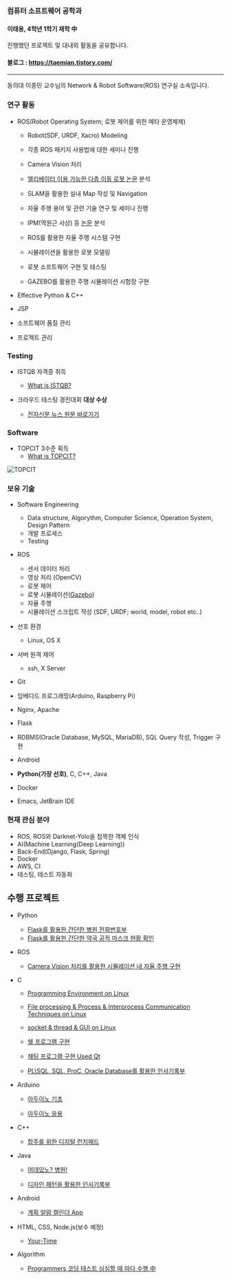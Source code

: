 ### 컴퓨터 소프트웨어 공학과
#### 이태용, 4학년 1학기 재학 中
진행했던 프로젝트 및 대내외 활동을 공유합니다.

#### 블로그 : https://taemian.tistory.com/
---
동의대 이종민 교수님의 Network & Robot Software(ROS) 연구실 소속입니다.

### 연구 활동
- ROS(Robot Operating System; 로봇 제어를 위한 메타 운영체제)

  - Robot(SDF, URDF, Xacro) Modeling
  - 각종 ROS 패키지 사용법에 대한 세미나 진행
  - Camera Vision 처리
  
  - [엘리베이터 이용 가능한 다층 이동 로봇 논문](http://www.riss.kr/search/detail/DetailView.do?p_mat_type=be54d9b8bc7cdb09&control_no=c070c6e21caaba51ffe0bdc3ef48d419) 분석
  - SLAM을 활용한 실내 Map 작성 및 Navigation
  - 자율 주행 용어 및 관련 기술 연구 및 세미나 진행
  - IPM(역원근 사상) 등 [논문](http://www.riss.kr/search/detail/DetailView.do?p_mat_type=be54d9b8bc7cdb09&control_no=eb840133209fe4fa) 분석
  - ROS를 활용한 자율 주행 시스템 구현
  
  - 시뮬레이션을 활용한 로봇 모델링
  - 로봇 소프트웨어 구현 및 테스팅 
  - GAZEBO를 활용한 주행 시뮬레이션 시험장 구현
- Effective Python & C++
- JSP

- 소프트웨어 품질 관리

- 프로젝트 관리

### Testing

- ISTQB 자격증 취득

  - [What is ISTQB?](https://www.sten.or.kr/bbs/board.php?bo_table=sten_ist)

- 크라우드 테스팅 경진대회 **대상 수상**

  - [전자신문 뉴스 원문 바로가기](http://etnews.com/20191115000335)

### Software

- TOPCIT 3수준 획득
  - [What is TOPCIT?](https://www.topcit.or.kr)

![TOPCIT](https://github.com/yongjjang/Portfolio/blob/master/3rd%20year%202nd%20semester/TOPCIT.PNG)

### 보유 기술
- Software Engineering
  - Data structure, Algorythm, Computer Science, Operation System, Design Pattern
  - 개발 프로세스
  - Testing

- ROS
  - 센서 데이터 처리
  - 영상 처리 (OpenCV)
  - 로봇 제어
  - 로봇 시뮬레이션([Gazebo](http://gazebosim.org/))
  - 자율 주행
  - 시뮬레이션 스크립트 작성 (SDF, URDF; world, model, robot etc..)

- 선호 환경
  - Linux, OS X
- 서버 원격 제어
  - ssh, X Server
  
- Git
- 임베디드 프로그래밍(Arduino, Raspberry Pi)
- Nginx, Apache
- Flask
- RDBMS(Oracle Database, MySQL, MariaDB), SQL Query 작성, Trigger 구현
- Android
- **Python(가장 선호)**, C, C++, Java
- Docker

- Emacs, JetBrain IDE

### 현재 관심 분야

- ROS, ROS와 Darknet-Yolo을 접목한 객체 인식
- AI(Machine Learning(Deep Learning))
- Back-End(Django, Flask, Spring)
- Docker
- AWS, CI
- 테스팅, 테스트 자동화

## 수행 프로젝트
- Python
  - [Flask를 활용한 간단한 병원 전화번호부](https://github.com/yongjjang/Flask/tree/master/pharmacy_phonebook)
  - [Flask를 활용한 간단한 약국 공적 마스크 현황 확인](https://github.com/yongjjang/Flask/tree/master/show_me_the_mask)

- ROS
  - [Camera Vision 처리를 활용한 시뮬레이션 내 자율 주행 구현](https://github.com/yongjjang/Autonomous-Driving-Car)

- C
  - [Programming Environment on Linux](https://github.com/yongjjang/Lab2)
  
  - [File processing & Process & Interprocess Communication Techniques on Linux](https://github.com/yongjjang/Lab3)
  - [socket & thread & GUI on Linux](https://github.com/yongjjang/Lab4)
  - [쉘 프로그램 구현](https://github.com/yongjjang/Shell-Program)
  - [채팅 프로그램 구현 Used Qt](https://github.com/yongjjang/Chatting-Program)
  - [PL\SQL, SQL, ProC, Oracle Database를 활용한 인사기록부](https://github.com/yongjjang/Service-Center-System)

- Arduino
  - [아두이노 기초](https://github.com/yongjjang/Portfolio/tree/master/2rd%20year%202nd%20semester/Computer%20Architecture/Arduino%20Programming)
  
  - [아두이노 응용](https://github.com/yongjjang/Portfolio/tree/master/2rd%20year%202nd%20semester/Computer%20Architecture/Enhanced%20Arduino%20Programming)

- C++
  - [합주를 위한 디지털 런치패드](https://github.com/yongjjang/Portfolio/tree/master/2rd%20year%202nd%20semester/Visual%20Programming)

- Java
  - [어데있노? 병원!](https://github.com/yongjjang/Portfolio/tree/master/2rd%20year%202nd%20semester/Object-Oriented%20Programming)
  
  - [디자인 패턴을 활용한 인사기록부](https://github.com/yongjjang/Portfolio/tree/master/3rd%20year%201nd%20semester/Software%20design/%EC%9D%B8%EC%82%AC%EA%B8%B0%EB%A1%9D%EB%B6%80)
- Android
  - [계획 알람 캘린더 App](https://github.com/InhwanJeong/DayLight)

- HTML, CSS, Node.js(보수 예정)
  - [Your-Time](https://github.com/jeonseun/YourTime-website)
  
- Algorithm
  - [Programmers 코딩 테스트 심심할 때 마다 수행 中](https://github.com/yongjjang/Portfolio/tree/master/Algorithm)














